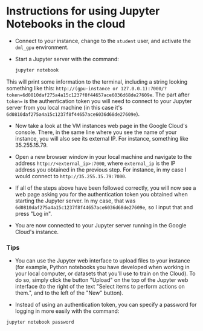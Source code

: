 # Instructions for using Jupyter Notebooks in the cloud

- Connect to your instance, change to the `student` user, and activate the `dml_gpu` environment.

- Start a Jupyter server with the command:

  ```bash
  jupyter notebook
  ```

This will print some information to the terminal, including a string looking something like this: `http://(gpu-instance or 127.0.0.1):7000/?token=6d0810daf275a4a15c1237f8f44657ace6036d68de27609e`. The part after `token=` is the authentication token you will need to connect to your Jupyter server from you local machine (in this case it's `6d0810daf275a4a15c1237f8f44657ace6036d68de27609e`).

- Now take a look at the VM instances web page in the Google Cloud's console. There, in the same line where you see the name of your instance, you will also see its external IP. For instance, something like 35.255.15.79.

- Open a new browser window in your local machine and navigate to the address `http://<external_ip>:7000`, where `external_ip` is the IP address you obtained in the previous step. For instance, in my case I would connect to `http://35.255.15.79:7000`.

- If all of the steps above have been followed correctly, you will now see a web page asking you for the authentication token you obtained when starting the Jupyter server. In my case, that was `6d0810daf275a4a15c1237f8f44657ace6036d68de27609e`, so I input that and press "Log in".

- You are now connected to your Jupyter server running in the Google Cloud's instance.

### Tips

- You can use the Jupyter web interface to upload files to your instance (for example, Python notebooks you have developed when working in your local computer, or datasets that you'll use to train on the Cloud). To do so, simply click the button "Upload" on the top of the Jupyter web interface (to the right of the text "Select items to perform actions on them.", and to the left of the "New" button).

- Instead of using an authentication token, you can specify a password for logging in more easily with the command:

```bash
jupyter notebook password
```
